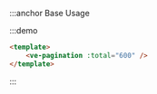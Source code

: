 :::anchor Base Usage

:::demo

```html
<template>
    <ve-pagination :total="600" />
</template>
```

:::

